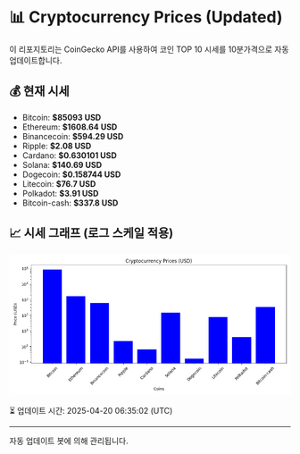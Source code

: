 
# 📊 Cryptocurrency Prices (Updated)

이 리포지토리는 CoinGecko API를 사용하여 코인 TOP 10 시세를 10분가격으로 자동 업데이트합니다.

## 💰 현재 시세
- Bitcoin: **$85093 USD**
- Ethereum: **$1608.64 USD**
- Binancecoin: **$594.29 USD**
- Ripple: **$2.08 USD**
- Cardano: **$0.630101 USD**
- Solana: **$140.69 USD**
- Dogecoin: **$0.158744 USD**
- Litecoin: **$76.7 USD**
- Polkadot: **$3.91 USD**
- Bitcoin-cash: **$337.8 USD**

## 📈 시세 그래프 (로그 스케일 적용)
![Crypto Prices](crypto_prices.png)

⏳ 업데이트 시간: 2025-04-20 06:35:02 (UTC)

---
자동 업데이트 봇에 의해 관리됩니다.

